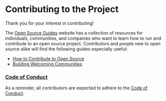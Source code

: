 # Contributing to the Project

Thank you for your interest in contributing!

The [Open Source Guides](https://opensource.guide/) website has a collection of resources for individuals, communities, and companies who want to learn how to run and contribute to an open source project. Contributors and people new to open source alike will find the following guides especially useful:

* [How to Contribute to Open Source](https://opensource.guide/how-to-contribute/)
* [Building Welcoming Communities](https://opensource.guide/building-community/)


### [Code of Conduct](https://github.com/facebook/react-native/blob/HEAD/CODE_OF_CONDUCT.md)

As a reminder, all contributors are expected to adhere to the [Code of Conduct](https://github.com/facebook/react-native/blob/HEAD/CODE_OF_CONDUCT.md).